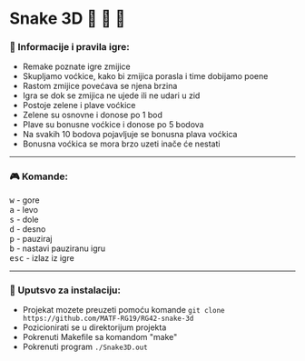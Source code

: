 # Snake 3D :snake: :snake: :snake:

### :memo: Informacije i pravila igre:
* Remake poznate igre zmijice <br>
* Skupljamo voćkice, kako bi zmijica porasla i time dobijamo poene <br>
* Rastom zmijice povećava se njena brzina <br>
* Igra se dok se zmijica ne ujede ili ne udari u zid <br>
* Postoje zelene i plave voćkice
* Zelene su osnovne i donose po 1 bod
* Plave su bonusne voćkice i donose po 5 bodova
* Na svakih 10 bodova pojavljuje se bonusna plava voćkica
* Bonusna voćkica se mora brzo uzeti inače će nestati
<hr>

### :video_game: Komande:
<kbd>w</kbd> - gore <br>
<kbd>a</kbd> - levo <br>
<kbd>s</kbd> - dole <br>
<kbd>d</kbd> - desno <br>
<kbd>p</kbd> - pauziraj <br>
<kbd>b</kbd> - nastavi pauziranu igru <br>
<kbd>esc</kbd> - izlaz iz igre <br>

<hr>

### :wrench: Uputsvo za instalaciju:
* Projekat mozete preuzeti pomoću komande `git clone https://github.com/MATF-RG19/RG42-snake-3d` <br>
* Pozicionirati se u direktorijum projekta
* Pokrenuti Makefile  sa komandom "make"<br>
* Pokrenuti program `./Snake3D.out`
